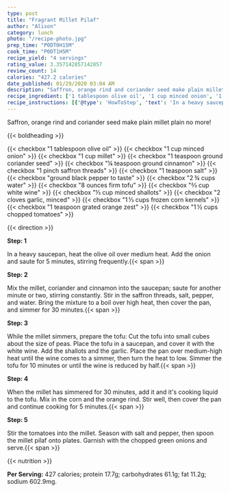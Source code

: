```yaml
---
type: post
title: "Fragrant Millet Pilaf"
author: "Alison"
category: lunch
photo: "/recipe-photo.jpg"
prep_time: "P0DT0H15M"
cook_time: "P0DT1H5M"
recipe_yield: "4 servings"
rating_value: 3.357142857142857
review_count: 14
calories: "427.2 calories"
date_published: 01/29/2020 03:04 AM
description: "Saffron, orange rind and coriander seed make plain millet plain no more!"
recipe_ingredient: ['1 tablespoon olive oil', '1 cup minced onion', '1 cup millet', '1 teaspoon ground coriander seed', '¼ teaspoon ground cinnamon', '1 pinch saffron threads', '1 teaspoon salt', 'ground black pepper to taste', '2\u2009¾ cups water', '8 ounces firm tofu', '⅔ cup white wine', '⅓ cup minced shallots', '2 cloves garlic, minced', '1\u2009⅓ cups frozen corn kernels', '1 teaspoon grated orange zest', '1\u2009½ cups chopped tomatoes']
recipe_instructions: [{'@type': 'HowToStep', 'text': 'In a heavy saucepan, heat the olive oil over medium heat. Add the onion and saute for 5 minutes, stirring frequently.\n'}, {'@type': 'HowToStep', 'text': 'Mix the millet, coriander and cinnamon into the saucepan; saute for another minute or two, stirring constantly. Stir in the saffron threads, salt, pepper, and water. Bring the mixture to a boil over high heat, then cover the pan, and simmer for 30 minutes.\n'}, {'@type': 'HowToStep', 'text': 'While the millet simmers, prepare the tofu: Cut the tofu into small cubes about the size of peas. Place the tofu in a saucepan, and cover it with the white wine. Add the shallots and the garlic. Place the pan over medium-high heat until the wine comes to a simmer, then turn the heat to low. Simmer the tofu for 10 minutes or until the wine is reduced by half.\n'}, {'@type': 'HowToStep', 'text': "When the millet has simmered for 30 minutes, add it and it's cooking liquid to the tofu. Mix in the corn and the orange rind. Stir well, then cover the pan and continue cooking for 5 minutes.\n"}, {'@type': 'HowToStep', 'text': 'Stir the tomatoes into the millet. Season with salt and pepper, then spoon the millet pilaf onto plates. Garnish with the chopped green onions and serve.\n'}]
---
```


Saffron, orange rind and coriander seed make plain millet plain no more! 

{{< boldheading >}}

{{< checkbox "1 tablespoon olive oil" >}}
{{< checkbox "1 cup minced onion" >}}
{{< checkbox "1 cup millet" >}}
{{< checkbox "1 teaspoon ground coriander seed" >}}
{{< checkbox "¼ teaspoon ground cinnamon" >}}
{{< checkbox "1 pinch saffron threads" >}}
{{< checkbox "1 teaspoon salt" >}}
{{< checkbox "ground black pepper to taste" >}}
{{< checkbox "2 ¾ cups water" >}}
{{< checkbox "8 ounces firm tofu" >}}
{{< checkbox "⅔ cup white wine" >}}
{{< checkbox "⅓ cup minced shallots" >}}
{{< checkbox "2 cloves garlic, minced" >}}
{{< checkbox "1 ⅓ cups frozen corn kernels" >}}
{{< checkbox "1 teaspoon grated orange zest" >}}
{{< checkbox "1 ½ cups chopped tomatoes" >}}


{{< direction >}}

**Step: 1**

In a heavy saucepan, heat the olive oil over medium heat. Add the onion and saute for 5 minutes, stirring frequently.{{< span >}}

**Step: 2**

Mix the millet, coriander and cinnamon into the saucepan; saute for another minute or two, stirring constantly. Stir in the saffron threads, salt, pepper, and water. Bring the mixture to a boil over high heat, then cover the pan, and simmer for 30 minutes.{{< span >}}

**Step: 3**

While the millet simmers, prepare the tofu: Cut the tofu into small cubes about the size of peas. Place the tofu in a saucepan, and cover it with the white wine. Add the shallots and the garlic. Place the pan over medium-high heat until the wine comes to a simmer, then turn the heat to low. Simmer the tofu for 10 minutes or until the wine is reduced by half.{{< span >}}

**Step: 4**

When the millet has simmered for 30 minutes, add it and it's cooking liquid to the tofu. Mix in the corn and the orange rind. Stir well, then cover the pan and continue cooking for 5 minutes.{{< span >}}

**Step: 5**

Stir the tomatoes into the millet. Season with salt and pepper, then spoon the millet pilaf onto plates. Garnish with the chopped green onions and serve.{{< span >}}

{{< nutrition >}}

**Per Serving:** 427 calories; protein 17.7g; carbohydrates 61.1g; fat 11.2g; sodium 602.9mg.